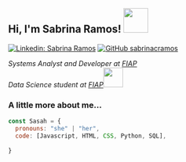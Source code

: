 <h2> Hi, I'm Sabrina Ramos! <img src="https://media.giphy.com/media/VcwV7AZPxdZC6MyNfQ/giphy.gif" width="50"></h2>

[![Linkedin: Sabrina Ramos](https://img.shields.io/badge/-SabrinaRamos-blue?style=flat-square&logo=Linkedin&logoColor=white&link=https://https://www.linkedin.com/in/sabrinaramoss)](https://www.linkedin.com/in/sabrinaramoss)
[![GitHub sabrinacramos](https://img.shields.io/github/followers/sabrinacramos?label=follow&style=social)](https://github.com/sabrinacramos)

<p><em>Systems Analyst and Developer at <a href="https://www.fiap.com.br/?gclid=CjwKCAiAzp6eBhByEiwA_gGq5P3ooYI0WhR74X7g9BIsJ0M1UeI6nm46J7pHoAGx-kUrzknlIWAhURoCdu4QAvD_BwE">FIAP</a></br>Data Science student at <a href="https://www.fiap.com.br/?gclid=CjwKCAiAzp6eBhByEiwA_gGq5P3ooYI0WhR74X7g9BIsJ0M1UeI6nm46J7pHoAGx-kUrzknlIWAhURoCdu4QAvD_BwE">FIAP</a><img src="https://media.giphy.com/media/gniz0qUijH8T7yRQWR/giphy.gif" width="40"> 
</em></p>


### A little more about me...  

```javascript
const Sasah = {
  pronouns: "she" | "her",
  code: [Javascript, HTML, CSS, Python, SQL],
  
}
